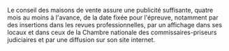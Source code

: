 Le conseil des maisons de vente assure une publicité suffisante, quatre mois au moins à l'avance, de la date fixée pour l'épreuve, notamment par des insertions dans les revues professionnelles, par un affichage dans ses locaux et dans ceux de la Chambre nationale des commissaires-priseurs judiciaires et par une diffusion sur son site internet.
